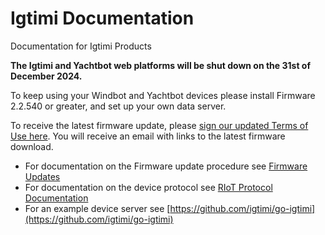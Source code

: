 # Igtimi Documentation

Documentation for Igtimi Products

**The Igtimi and Yachtbot web platforms will be shut down on the 31st of December 2024.**

To keep using your Windbot and Yachtbot devices please install Firmware 2.2.540 or greater, and set up your own data server.

To receive the latest firmware update, please [sign our updated Terms of Use here](https://riedel.eu2.adobesign.com/public/esignWidget?wid=CBFCIBAA3AAABLblqZhCQSUyjBORtudyaXs3CYCYJRBipEbdLGvmwF6tUWfF8_Htrj2QUON1maIfdrk96MGk*). You will receive an email with links to the latest firmware download.

- For documentation on the Firmware update procedure see [Firmware Updates](./YachtBot%20Products/Firmware%20Updates/)
- For documentation on the device protocol see [RIoT Protocol Documentation](./YachtBot%20Products/Riot%20Protocol/)
- For an example device server see [https://github.com/igtimi/go-igtimi](https://github.com/igtimi/go-igtimi)